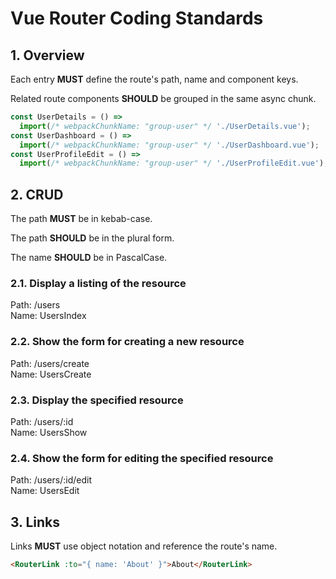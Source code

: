 # Vue Router Coding Standards

## 1. Overview

Each entry **MUST** define the route's path, name and component keys.

Related route components **SHOULD** be grouped in the same async chunk.

```javascript
const UserDetails = () =>
  import(/* webpackChunkName: "group-user" */ './UserDetails.vue');
const UserDashboard = () =>
  import(/* webpackChunkName: "group-user" */ './UserDashboard.vue');
const UserProfileEdit = () =>
  import(/* webpackChunkName: "group-user" */ './UserProfileEdit.vue');
```

## 2. CRUD

The path **MUST** be in kebab-case.

The path **SHOULD** be in the plural form.

The name **SHOULD** be in PascalCase.

### 2.1. Display a listing of the resource

Path: /users  
Name: UsersIndex

### 2.2. Show the form for creating a new resource

Path: /users/create  
Name: UsersCreate

### 2.3. Display the specified resource

Path: /users/:id  
Name: UsersShow

### 2.4. Show the form for editing the specified resource

Path: /users/:id/edit  
Name: UsersEdit

## 3. Links

Links **MUST** use object notation and reference the route's name.

```html
<RouterLink :to="{ name: 'About' }">About</RouterLink>
```
